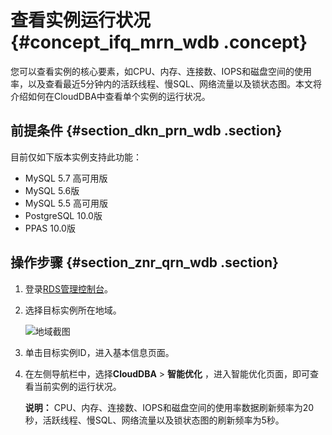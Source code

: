 # 查看实例运行状况 {#concept_ifq_mrn_wdb .concept}

您可以查看实例的核心要素，如CPU、内存、连接数、IOPS和磁盘空间的使用率，以及查看最近5分钟内的活跃线程、慢SQL、网络流量以及锁状态图。本文将介绍如何在CloudDBA中查看单个实例的运行状况。

## 前提条件 {#section_dkn_prn_wdb .section}

目前仅如下版本实例支持此功能：

-   MySQL 5.7 高可用版
-   MySQL 5.6版
-   MySQL 5.5 高可用版
-   PostgreSQL 10.0版
-   PPAS 10.0版

## 操作步骤 {#section_znr_qrn_wdb .section}

1.  登录[RDS管理控制台](https://rds.console.aliyun.com/)。
2.  选择目标实例所在地域。

    ![地域截图](http://static-aliyun-doc.oss-cn-hangzhou.aliyuncs.com/assets/img/7882/154745964537169_zh-CN.png)

3.  单击目标实例ID，进入基本信息页面。
4.  在左侧导航栏中，选择**CloudDBA** \> **智能优化** ，进入智能优化页面，即可查看当前实例的运行状况。

    **说明：** CPU、内存、连接数、IOPS和磁盘空间的使用率数据刷新频率为20秒，活跃线程、慢SQL、网络流量以及锁状态图的刷新频率为5秒。


